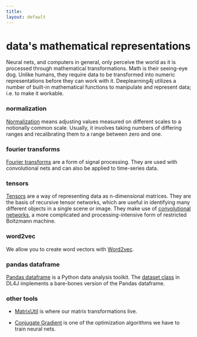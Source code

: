 ```yaml
---
title: 
layout: default
---
```


# data's mathematical representations

Neural nets, and computers in general, only perceive the world as it is processed through mathematical transformations. Math is their seeing-eye dog. Unlike humans, they require data to be transformed into numeric representations before they can work with it. Deeplearning4j utilizes a number of built-in mathematical functions to manipulate and represent data; i.e. to make it workable. 

### normalization
[Normalization](../glossary.html#normalization) means adjusting values measured on different scales to a notionally common scale. Usually, it involves taking numbers of differing ranges and recalibrating them to a range between zero and one. 

### fourier transforms
[Fourier transforms](http://betterexplained.com/articles/an-interactive-guide-to-the-fourier-transform/) are a form of signal processing. They are used with convolutional nets and can also be applied to time-series data. 

### tensors
[Tensors](https://github.com/agibsonccc/java-deeplearning/tree/master/deeplearning4j-core/src/main/java/org/deeplearning4j/nn/Tensor.java) are a way of representing data as n-dimensional matrices. They are the basis of recursive tensor networks, which are useful in identifying many different objects in a single scene or image. They make use of [convolutional networks](https://github.com/agibsonccc/java-deeplearning/blob/master/deeplearning4j-core/src/main/java/org/deeplearning4j/util/Convolution.java), a more complicated and processing-intensive form of restricted Boltzmann machine.

### word2vec
We allow you to create word vectors with [Word2vec](../word2vec.html).

### pandas dataframe
[Pandas dataframe](http://pandas.pydata.org/pandas-docs/version/0.13.1/index.html) is a Python data analysis toolkit. The [dataset class](https://github.com/agibsonccc/java-deeplearning/blob/master/deeplearning4j-core/src/main/java/org/deeplearning4j/datasets/DataSet.java) in DL4J implements a bare-bones version of the Pandas dataframe. 

### other tools

* [MatrixUtil](https://github.com/agibsonccc/java-deeplearning/blob/master/deeplearning4j-core/src/main/java/org/deeplearning4j/util/MatrixUtil.java) is where our matrix transformations live. 

* [Conjugate Gradient](https://github.com/agibsonccc/java-deeplearning/blob/master/deeplearning4j-core/src/main/java/org/deeplearning4j/util/NonZeroStoppingConjugateGradient.java) is one of the optimization algorithms we have to train neural nets. 



